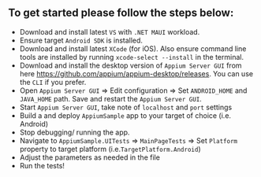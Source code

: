 ## To get started please follow the steps below:

- Download and install latest `VS` with `.NET MAUI` workload.
- Ensure target `Android SDK` is installed.
- Download and install latest `XCode` (for iOS). Also ensure command line tools are installed by running `xcode-select --install` in the terminal.
- Download and install the desktop version of `Appium Server GUI` from here https://github.com/appium/appium-desktop/releases. You can use the `CLI` if you prefer.
- Open `Appium Server GUI` => Edit configuration => Set `ANDROID_HOME` and `JAVA_HOME` path. Save and restart the `Appium Server GUI`.
- Start `Appium Server GUI`, take note of `localhost` and `port` settings
- Build a and deploy `AppiumSample` app to your target of choice (i.e. Android)
- Stop debugging/ running the app.
- Navigate to `AppiumSample.UITests` => `MainPageTests` => Set `Platform` property to target platform (i.e.`TargetPlatform.Android`)
- Adjust the parameters as needed in the file
- Run the tests!

